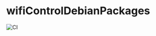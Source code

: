# wifiControlDebianPackages

![CI](https://github.com/asifanwar007/wifiControlDebianPackages/workflows/CI/badge.svg)

